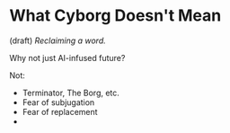 # What Cyborg Doesn't Mean
 (draft) 
*Reclaiming a word.* 

Why not just AI-infused future? 

Not: 
- Terminator, The Borg, etc. 
- Fear of subjugation 
- Fear of replacement 
- 